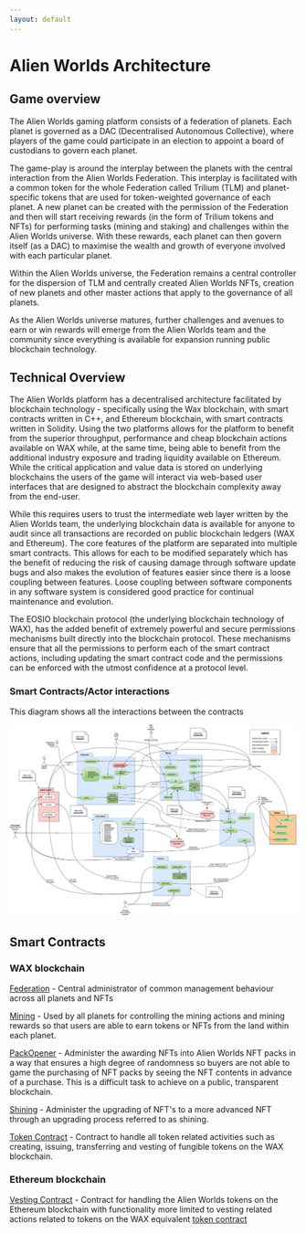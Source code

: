 ```yaml
---
layout: default
---
```


# Alien Worlds Architecture

## Game overview

The Alien Worlds gaming platform consists of a federation of planets. Each planet is governed as a DAC (Decentralised Autonomous Collective), where players of the game could participate in an election to appoint a board of custodians to govern each planet.

The game-play is around the interplay between the planets with the central interaction from the Alien Worlds Federation. This interplay is facilitated with a common token for the whole Federation called Trilium (TLM) and planet-specific tokens that are used for token-weighted governance of each planet. A new planet can be created with the permission of the Federation and then will start receiving rewards (in the form of Trilium tokens and NFTs) for performing tasks (mining and staking) and challenges within the Alien Worlds universe. With these rewards, each planet can then govern itself (as a DAC) to maximise the wealth and growth of everyone involved with each particular planet.

Within the Alien Worlds universe, the Federation remains a central controller for the dispersion of TLM and centrally created Alien Worlds NFTs, creation of new planets and other master actions that apply to the governance of all planets.

As the Alien Worlds universe matures, further challenges and avenues to earn or win rewards will emerge from the Alien Worlds team and the community since everything is available for expansion running public blockchain technology.

## Technical Overview
The Alien Worlds platform has a decentralised architecture facilitated by blockchain technology - specifically using the Wax blockchain, with smart contracts written in C++, and Ethereum blockchain, with smart contracts written in Solidity. Using the two platforms allows for the platform to benefit from the superior throughput, performance and cheap blockchain actions available on WAX while, at the same time, being able to benefit from the additional industry exposure and trading liquidity available on Ethereum. While the critical application and value data is stored on underlying blockchains the users of the game will interact via web-based user interfaces that are designed to abstract the blockchain complexity away from the end-user. 

While this requires users to trust the intermediate web layer written by the Alien Worlds team, the underlying blockchain data is available for anyone to audit since all transactions are recorded on public blockchain ledgers (WAX and Ethereum). The core features of the platform are separated into multiple smart contracts. This allows for each to be modified separately which has the benefit of reducing the risk of causing damage through software update bugs and also makes the evolution of features easier since there is a loose coupling between features. Loose coupling between software components in any software system is considered good practice for continual maintenance and evolution. 

The EOSIO blockchain protocol (the underlying blockchain technology of WAX), has the added benefit of extremely powerful and secure permissions mechanisms built directly into the blockchain protocol. These mechanisms ensure that all the permissions to perform each of the smart contract actions, including updating the smart contract code and the permissions can be enforced with the utmost confidence at a protocol level.

### Smart Contracts/Actor interactions

This diagram shows all the interactions between the contracts

[![](./Diagram%20Preview.png)](https://viewer.diagrams.net/?highlight=0000ff&edit=_blank&layers=1&nav=1&title=Alien%20World%20Arch.drawio#R7V1Zl5tImv01OmfmQTpEsD9m2s7unrHb7kp3ueupDwIk0YlABchpz6%2BfCIhAxMIisUly%2BqEqhdgUcePGt38L9d3%2Bx18S57D7FHt%2BuICK92Ohvl9A9E%2FT0f%2FwkZ%2FFEWCbRnFkmwQeOXY68Bz8n08OquToMfD8lDkxi%2BMwCw7sQTeOIt%2FNmGNOksSv7GmbOGSfenC2vnDg2XVC8ei3wMt2xVFLV07H%2F%2BoH2x19MlDIN2vHfdkm8TEiz1tAdZP%2FK77eO%2FRe5Px053jxa%2BWh6oeF%2Bi6J46z4a%2F%2FjnR%2FiwaXDVlz3VPNt%2Bd6JH2VdLvjHn3vg%2B8cv397vfzf%2B%2FfI%2F37%2F9%2B3kJgVXc57sTHsmI%2FO6nWRBtyVtnP%2BlIoR9wwH%2FiIfaThfq4iaPsmXwP0OfMWdMhRMNUHCjHTiUHvsRpkAVxhA6F%2FgZ987jL9iG5wxoPp%2B99XNMDobP2w79Ff%2FWd%2FJH5MYSEzAmiyucwdA5psM5fBD8m8d1jkgbf%2Fd%2F8tAAcProJwvBdHMZJ%2FnPQZLmubaPjaZbEL37lG9VQbRWN2iMZGj%2FJ%2FB%2B1o36aS7RI%2FHjvZ8lPdAq9QKfXkAWyVHVy4PUEN2CTZbSrQA1qJoE5gfi2vPtpmtEfZKbPmXWKycqsO573FQ1DlArznhSTQkb7dRdk%2FvPBcfG3r4gU2BksUa7kM7MPXPJ3PpOP5Zqhwx3FkV%2FOQYkeAq4nZx%2BEeNx%2B9xPPiRyKuWJOARr2RycMthhLLpqPHJRO4pLvdSX%2FPoxfHyhPyOGSRs7ha%2FwlDvIpxUe2ieMF6I4VUNimp5imCCNP9y1Pk8HIgmvVMLrCqGl51qJLtRlsAYqYKrQoX1WhpSqjIQsIyHJDJ9jfF6puBR8miw%2FNmh0eUIBH6mfP7s73jggZbyCZn0Ts%2BUGiCyBJ%2FH383X%2FboG59g6JyzmzgAiIBfQqi3uIuvHpx13N8a%2BPKYGC4lr%2FeoG%2Bi%2BCN%2BPrn%2B4CcBGvP8uegJmRNtQ%2F%2FL6eCjc8ziyvMGEJZNoLOysmmrAl5UxZTgxdD6A%2Bb39dOD%2F1V%2FeYnDPw7%2Fu7N%2F%2B2IFS8OU7Vihg9S%2Bu%2BKhMRillT7K1cijphYiSMZlIKJDASCGNQ6fSOFhaTJ4rB2RT97QMT06bGNedADNFuCxR1z%2BBo4rAAfQxM1lWnRYorK8gEaIpYT04EQMRIw%2Fj9hSmE%2FOsth2H9AJABx%2B5INGv0d%2FbfH%2FkUrlvhBjKhKZ0Rsazh4DKVqnh%2BK8sDj%2FqXhWcRk9vE46P1149GC%2FIXTSDJtS8xWjZEjyyH%2BIsnPSXe37cyurZS056aGwKm%2BCH3j9MeuJA%2B%2Fjh3dPj%2B8bwdu8AiULxYKPE8MeApEULYkIbo1HiqLNWZg239v6VNiOk2wXb%2BPICT%2Bcjj6ejn6M4wOZzv%2F4WfaTcBOWT9nJRmLy95Jk%2FR9B9i880SudfPqj8s37HwQD%2BYef9EOEBqByEf74R%2FW702X5J3rdmZObxsfE9RuHkOwrmZNs%2FawLx%2BAB7QKXJfpppmmxcji5R%2BKHTob0DEa8l%2BGD3L3QWE%2BnxJsNEo6qADqdQ9GqsY%2BGisU%2BpvjF5CoOieWv6WF8UGXyHJo5535MmNo1WRAKzNcbEFiNEOjGam4TgiYV%2BbFGGAV4y70TlFyVDbMFJdBgUaKIkt20GDFEyQ4P1xs4ZgCHwVIIVOyZwVHrIlOiTXZn5u39jy0OHFkd9yHUV46LbaFf8G6a3g6AOHZRobgDjaU3yl%2BXGp1q5GU6py9%2B5u7I9P%2FnuD%2FQ79EU0SNkJrXL5OmKOGyeJQ8zKPWQNlfCuxB9SzMzBjo2ztOb0AAiPN9EEpSfygIa8sK%2FVCa%2BUEKvmSNVlNDr2UDEXmdZuyeURHk38V0fPTh5M3HPQzec8gV1UV%2BfeL8CokP2eTeA1%2Bz6g8Q6eM064aBZ5zYMlZnyJRDlV2iq4pRDyxhtzg1hzh3PC%2BP45Xh4o4VRaKFYZvWhhCxIDEkY4bS0oBqNYojcbCcKIpcIHhPa7kTcDSNJUFJtFyXoDLaLEmoNgiYSJlQxrDQL9xmSJNINWnlvrDELayjXRhuiNDGYx%2BjBQzKr8vXjJ7xcYvQfzz9gWQJp1comxj6t9TEpBBdlk8RY5%2F7701d8cgnSQdxKVYAGe2frP1A%2F0zx%2BpVGQpbEbEgCy6GNJsI4%2BHrSkwTpbP0IiXhq8qTPzMJDCOSBVbW4KkmS9RJvsbaOaEyY8m1hwZpRIIv%2B%2BOHlMxeeDH0lg8qb7XqD7QiE%2FSmJeVaX2VWqMG37mZQEKhVxwDKXySYiGe0lfLpdQMFT1%2BtiYMKBHkFZ9yGFVCh6n78SzfS%2FIzjgdG9y%2FO5l%2FxiWeH%2FpnXYB%2BgOsk3hk%2F4IzT0duccTZ%2BlQT93HPe5Yzz8cuccXqrVItWTbYk%2FI1BQyhcAA36WU6aR060xmyxR6QviA5iFNcItjex1xFiPO10avnQCn2WOyImqMB1wo%2FcCfvA83KjBD3hgdy%2F%2FCJlnQrFp4%2F5098vQeew94b9pZYYaWQzDXRWxO1QlWyHwBxLvbdEvS1GG%2BFtIujapaUWcEDAo2Ml2TYnlqoVKGCh3R7IGNOGNQ4uTqbBk6FQbhxkfZCC73BxoZGPipDtNj5Aax%2B02viUeR2G4JJJPlGC3Bd9cybg0QFBszDb8QBmxYMtisp36z%2BejM0Rb18Dnf8SqfzjTSotxkDNXoZEgpvY7DVivkmK1EYXB3LjdY8N6w06SVV5KbQ7aozP%2FP0hzDWs8%2BztV5bGMQacIMcRhi3jCFkmhzaWnQSI%2Fr4n30PMn%2BtXb%2BaxTmBoqR%2FEGc%2BXpiXSiEaxwdCINcC0Axd4mq25AFiGonreUowK2eeBQCkSVLL72hnmSWtUakDT1U4wfwkgESJjGE87mNNyfpAZ09AWEzHWNLkV7%2BJHHA8etrkyT%2BlonOv13KJKyvTPTf1sj1bzL2eGlDCHWmcnzKMASpuCNhK%2FXOSYUxr5RWXF2NKj32qIVPSRGEadhmFKbDvfHbS7dTT6o%2FMzXP3hvpEvGOD1OtzfCMqhySUadtW%2FtdHSDEVlDWeiJvEmyNKd6H2%2BCdxcu9m9BSWAR4kxt5VGE50yv1Iyqu8Y63zK%2BeKuluu7UuVsbelaT8NPG5UYrERuzi2RS%2BstVM0%2BZOfKnJeqa7sx%2FvFWgaSJ%2B9QN8U9pQ2wMpZMZAwYojyZ9Yd0SoHGuO6iH84f%2B3cXFd3L%2BLKqun5MnaHTnD9XtW50%2FVKVvdf7oNTbDaXw%2F9DXv20FwI9QA2EqbqjQYe8pdRxfDJwdzNrxzQvdY%2BAkUau5AoH91Eg9H%2Bq%2BdFKENKnHxlHxbU3J3JI72TweK8W%2F0OYzhW6jzY4y33XCxmdCGAqjGKh0lf19R83%2FI8lGHygOOkBOrJ9yZ1wF3LZALtkN2LViW0dfU7aBDifdSl8z9IF0LpKWsTFEh3gdoUFNaU%2Bputpyuq9eomer6Bc2qr5LiqVPHGIibxH1mYfTgaOOcKQWKNXuBLCBpAoHT7u52pU4wrbNnwwCx6llejv%2FeN9yJ3PxAZ90sy7KiebUGhCbJpoSGPdKGC3RR3LpPdt6GiJsW45mC2tlAqwFRvVuOFc1lxYynZn3RzIhZ%2F76QctvtOgqYNdQK4PS92Y0IhrjrBGl6fCugPgs82MJU5uyNgoBYvMzxvO81%2FQvfIDI9g0zZcUzevuWSGkV9S4vTGtUJmq4IzYJT7AQ%2BLmcvEwnImFX9Aoaim8CBioX%2Bq5gqWBIibC34TTNMWut9X1rMm6brcxqKxkX7DFenW953RZ9hXsedOVrVc7iZ6yn9g7sb4rJu%2FpWMsXmJ97TvEJMSqzw7vfo5O12SPdlp0upCyVsnjdp9r2TOJE1b9gUzev7GOYb4LzEUFrdhkc41abnGOJZ4WaA2PT3BhgvnpHkcMN3mP1h%2FXOjvpVPTCESJSEAab5OnLEjv4HrXgbKCpqTNnymr4EFWY8%2BtCForU7Er%2F7iUCa5GptiFYqhNCVimdI6vgDKbCpHPsALlE2mxhbaXOm%2FaqhEqkD7u%2FKycRpZB7XNMgzO2WcR7XteV5OSoqLkC%2FVG8xKV4kis4ovZbFLh7jCsV7fbySryjAE%2B2O7TkXKMPla6RA4finFuKs%2BvKgIpkd2poGNNEh7bOZYJStXX4djpDAY%2BqY9M2ZLoQFbJgsPMxOSB49K7QqXEBTVXJ4ZLNapDaDYNM%2B5CrnUbmdai2MO%2BcXRRuyUr%2Fo3eFqLF%2BEP2i%2B7R1KHfcN%2FyxxrRhQoavVT6BmmpQPcUQ4Tmq1SiFWMBsOn8cGQToYgvT5zze7i9FWdXiBkJ3yaL87jH1qZwibz950pD2DiLjwMEvhI2d%2BDrvmBSletOabgOTKVCd9aIuJlS9uWc6EhkUxWBt7T0lBuozVFYaUE7%2FOBMeXNlqVY0yuUiu8eQNMYmlWkdAQTyCaCSvLvFfWNf%2BbwEINOjguA8f3Azbu9sM%2FGfa5ZNCaxVqzJHghMsrzFVeKT5mOFHxXQEsgkgvwM3Xi7sxBuR%2BAX5cjsrSolzEdFpfCCq7MZahvoxwuT7dubmxZrvRkYZRTG%2FAkks7F4zzYBkbSK7TBU0OLzSmAtsAal3NpHWVzUljpLnmSJ3IkCQKgAMMfRfzfENid1957lwxDImRnN3JItp%2FnSCmW3rPCwzSBGFU0Y06O6YHEa9FzAkqrUbamhxUerN0rwEeVPoE4r0t%2BlGHV%2FEnnnGrbxeci2bc4CdcJyLVuCZiqho094Kc2ARQLbRpQ9auo5Sf6%2Bx5%2BBNvnmPiccZpEkm1AvrbjemRO5Bj5WyyMjhNcKnbw3JP3YhUNL5Peaw2fPpn2tBaYTT9juhxvHpH1b4Z9DsJxrpHBwOV9nkq68YBMYFrUgXPmCPWodNyPSeOil3E8piGwQ2Sgvio07atLRZJ8U5K253OdrEOHtklFpVc6I%2FBBh2K%2FNdF7u9EDKG%2Fl8LpOsIpjCHDKVSu6Ax12%2FcEFdD1lc0alJUVDZ0Y3%2BSnNcstY9LBID4j6hNo1z9mNfZoc8S%2FzjLMNYHJEw0zFEgrLAoOxK9NraJGk2dKsju7KUqGZ1zgyHWcZfF%2BNnu1avLxN7aYmjKWOCOf8YksdJfEY5bqV6mLXVt8jdbZejNrR1tdu2321NWOw1xUApha71wCjdNSDKs5EI%2FrgX32%2BZo2gU1NF9OSvtAiNZ%2BL7UCslHs7G0S5FfB7RLFzzOTQLL1spcJLF%2B9cO4Q%2BUYrKdKxNc9Rb6cToK4zVmMghW%2BQKiV1ciEJXPRgoJncrlY92GCrWGFqLJgpqv4CGzo%2FLWWKUz9%2BKRFslK8o8kGjjd7jCm1hm6SYjcfTmjrTKStOtgZRtxVjxaQk4zMdm4m2syQJuaPjHVNIrW6gRTlWpcX4inFX5N0RBBO29ceItTlkDklwlXOPAlfdwucllbtQIt5V4O5VPPRlm2Vvqiov9X2rGSudMriMu8%2FmyZEdbZ00xVlMrMCbvs9dgy%2BbOX0BDz0fd3A2xjs%2FXso5Psb%2BnCxKxS3mhLVy3ShKktmalEmfqI0DciZRgtEoJtj4MXSBusKzJuEGMDurl6T9vr67SkB%2Bu49cqA8mlBpX71yxDSFJ8xksW6ywODBKLJEqXNu8h4hMna%2FSiwaKILvEyDBJnNH4gaWMv7NYZt8dJUSmNG%2BWM8zkqw9XfqClfKLppE%2F%2FPI07yOfWAVKLjfi1xf9zkPmA3V2zEYiRQOd2dZuxcb6qnLW4Dw7fkblmlzfVyLvVmDLjc7a4Eb88SbGrSlg%2BlVEkeMW5mmHKJC%2F9aokubex5PoHD0LJwspkw9%2B7kU%2FhhHx1Sq1z8do21epvAk898DLxMcNhGzUW6PtPK1MojADlXWbABVLoVuMmkeAJHHb34xdmVdAGahXYNX%2FhWGddvOpxlv45I0FOW0iu4fBmnmSz2ShbW%2FaJehLAxsHMAin%2FJ8V6m4xapp0O2hxdeKGcghoKJ7czK8Nh1btGQNjKmwyauPocNYNjy%2FjuIwVENLm7ZTzTwR%2BqbK7l%2BQFMZtKFikNV0wFtmIYf1FCWglDj2RYxC75GMgawtwm3zSXg1IhazIMAydLKEKV4LyqcAVV5VzTErpkknWK5KhubBIc1lDJ3J3cZKP2vtKAMp5IkvHQmnDW3u4MClgdzPvjc4yZV%2FBSy9YasQZNi4v0doCYs3GPKWgzddxhzzV7NPIbVkWC7olVWau15YFoBiUO0LBqguaT84kq4zkbgA2u4epkNtmBuIjoHFtyCh9jCzFiLFQj4UU8%2FXjp4IIYjdwMl8i0rwGaO9Cc7Pzq7oSWqnp3VBHjUejIuJofDOboYKoVpydUwerCZUm9Trsnc1aUY0Y1Etnai5r06FOW02O28hZzRpXL40Ptmi%2FwphCOFFFpenBJYEVH0v7DAm%2FLBhIUl%2Ba2HTKOI4T9zy4bnyM7oV%2B1GYNC7GPwUnLw9ROywO3uJhhMBn3UAdUBSO%2FUR%2Fr34mPlYcErs%2BXODh3QJj5MAwOKZ5CmmbghvER9w5tyTGoNkKZpTGpyYdtlyxU7TACJWH%2BQ%2FSkrakpdUnww5AFtdodrNPXPKMBEldS84yaRpqjFcQ1dKPxC01AbZLcgEFbwp5sSIOwp6GteBsGXGkGE%2F4%2BmRx3UVTsuSWw2AZSHfpvDG%2FV1roqimOl6%2FAWBB2YKx3aGgCmoZmK3s2KJYpp5buUgp0tWDoHSt%2FRaMpY%2BRtU9cyX464YSYqUlFeZoM7TIO0AmKXC7FvjFXpi998BFx0wxon4szjb7NJSuiWsDYcwUQb99vAvvCPtEIVVt89TVmtx4FjWeF5tKnV9iy%2FRyxz5C9CxdWtqbBRnPpZ0hG7Aba39CtDkSUjyFFZhH2dbB1a7xQ4g09pcEMnSptlZbTKtadWjqF94kSQ4%2FFbYpCYifdESj95adO6aiKmdhUyJVCgR3msCb0ZhMD5cxjTMlWHpdQLg2HRmioEx59LZG5kJZGboK0U51ZgHPLWpHdX18aiNNrO6QWq7ZT6CnZHUk2ZsLgxCuMXoxAJ7E0v6JidJaloqusqQCysQQ0XSa3hiahEdRLdCLV2kJv2UcXG3YpPWQ2wax4oCoG6uIFfHSNXtlW3PJzuJLis5xQmMVdIV4g4%2FWr3GSeilcjqT0d69Uxx2YOm1FLfU4fwcJxpPp%2BO4asjNryU%2BGZfz0kgGqSWvz0FVY%2FU5ODEpiVUOzpW70GS%2BiJz0a4tdOlzpla5hfEyFaot1xaemJDHq71Yo6c1YlU%2Bg1UPqGqfk%2BlID9opPstdsdVaLlejEPlvqynAERx7J%2FCZ1lXOtQg1J09Ypa5Pv1qTPz3GzGORPbVwMWCp%2FpIbbbXLUqM2i25nO6mGWH6mUiC3olh2jucU70YZj5E62slKBdmo3yi2OsenSEg29ks5ILDxuT25AQ8wuTOtWFmbNIrrI6U7XVdfAtLni0ICkuwmzh4uFodt0ljiJtqtX58fcCgu4lu3c5DO2kYpCo4OqGziNn2CKQev9J745IPIOInj7daZSaI2VcnoMsVD3aCG8NQXcRNPBh8%2FP6MA%2Fnx%2FQfx%2BCxEvig1gv5YqrtF9lGw9D5WQNWxPnftIi7WXtvmqxfsd9%2BXwgaRekYP8TTsn4jpO66tIp3rBwrtZlsOLiaS5mAwMQd%2BdTHg3p5PPkUCQ4t4eEq%2BzdoHHFmVQA58ZBc4T4PE1Vb6oFas24dm6ECvq2X78o2huoOiecaFPUZ4a0bspV4a2iY7K2nxYFcyacDqNY1yTXRnj8ZlsMEPZcDP3YEDYnuM2NTtb80VYVtLmIzEzzO1N%2BNFddYQlJs4KRya65c948cJpp4mfpVA80XvImGfojTzwQo4a%2Bkt5CLiLzBAnWUjEbV4abXMa%2Bvobg%2FSKLhEQ2TRdjiSaVssvE6WqnZ36eWfN8yxRXDYmCrjTEIKomV2KtdHlUBrG8cXUUyxJUIwyjaMH46G%2FzYsDcYKJfnnE6BWPqI9RbtQuSQ90zm2VTxE5idZby1UdeUK9VPnoi37BWnEPXVkV7sCbBPhwN%2B7ZoDhama4vG7VA7Al3ywNvgbHPmOMuWpGdY6so6OfEUWvRimnGyxJgHUXqIPLRd5SqHi7GFDdz1irOgSNSUBqx6i5WVppoVvQJ9zjeLi512Ju9OJ%2Fc712%2FXQWxpwp8IjcrE65IFMVDdbAARpmzjhClWHgFgpRsVxzEfVtE5UbwGuh0fc3YK%2BeAubBpCWUH%2Fu5Ok9PwzcnODtLRVW3%2ByJyLQQFTficovBiugJruJ6LuD6DIDfdPUI4a%2B9ZVdXQOTDpNoTx%2BSveGNszcTaLFGA1GpCHM5s9cERE7F7AhuVWZnGVdZ2ZWIoLLdxvnELgV1x6dcAa%2BLjTkrvP6Q%2FjLE3o5VAKeUNyHFypURuybJ%2B0HCjVmtnyTbAEeLY5IUpBPG6WLdndcCBe2Ti1zxHN%2FaSCNXDNfy15teICWQaNAvgXQeqqolnHBqoCJuug842Q4d%2BkZSWxTKNmJIy%2F2wS%2B3EsZX3Z%2BQaUbq%2FBq6BknCsObkGKuJuOR%2FXDFXnsgkSN8Q1okn%2Fc7bLA6d%2BDYqpma9roRjYwXw2PcWY9pWJM1BS8n1eirHtsSimrinAtVKMKoozHzDFHPe%2FCsnUzdiVkAyQGXWupy5%2Bc3sg2nds0W5u6ZyMImsi2tThsK%2F%2FX6y0xrkpoWLz5VE7W1o4r7Gqdas6eXadVWrqpqBurrK6hKba63y%2BWeNIVVmV5sC%2BqZZGC%2Fgni4nq3l93mE5a14%2FCSdpfSdJbSPurvKdEduoHWnS68vyDH3lF1LuYlZQ3pnCdxMtB4L7gO%2Fj7A5oXv3gTGeKvuVp609KtlZPyFllcB0%2FyzJ7srXMgXAJtpTD%2FIHvLS0qlo49JHGfV05EEs%2FsUe3iaPvw%2F)

## Smart Contracts

### WAX blockchain
[Federation](./federation.md) - Central administrator of common management behaviour across all planets and NFTs

[Mining](./mining.md) - Used by all planets for controlling the mining actions and mining rewards so that users are able to earn tokens or NFTs from the land within each planet.

[PackOpener](./packopener.md) - Administer the awarding NFTs into Alien Worlds NFT packs in a way that ensures a high degree of randomness so buyers are not able to game the purchasing of NFT packs by seeing the NFT contents in advance of a purchase. This is a difficult task to achieve on a public, transparent blockchain.

[Shining](./shining.md) - Administer the upgrading of NFT's to a more advanced NFT through an upgrading process referred to as shining.

[Token Contract](./token.md) - Contract to handle all token related activities such as creating, issuing, transferring and vesting of fungible tokens on the WAX blockchain.
### Ethereum blockchain

[Vesting Contract](./vesting.md) - Contract for handling the Alien Worlds tokens on the Ethereum blockchain with functionality more limited to vesting related actions related to tokens on the WAX equivalent [token contract](./token.md)
